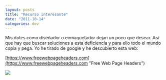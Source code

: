 ```yaml
---
layout: posts
title: "Recurso interesante"
date: "2011-10-14"
categories: dev
---
```


Mis dotes como diseñador o enmaquetador dejan un poco que desear. Así que hay que buscar soluciones a esta deficiencia y para ello todo el mundo copia y pega. Yo he tirado de google y he descubierto esta web:

[https://www.freewebpageheaders.com](https://www.freewebpageheaders.com "Free Web Page Headers")

![](images/o.jpg)
